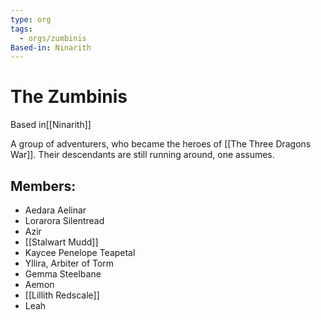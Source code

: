```yaml
---
type: org
tags:
  - orgs/zumbinis
Based-in: Ninarith
---
```


# The Zumbinis

<span class="dataview inline-field"><span class="inline-field-key">Based in</span><span class="inline-field-value">[[Ninarith]]</span></span>

A group of adventurers, who became the heroes of [[The Three Dragons War]]. Their descendants are still running around, one assumes.

## Members:
* Aedara Aelinar
* Lorarora Silentread
* Azir
* [[Stalwart Mudd]]
* Kaycee Penelope Teapetal
* Yllira, Arbiter of Torm
* Gemma Steelbane
* Aemon
* [[Lillith Redscale]]
* Leah

